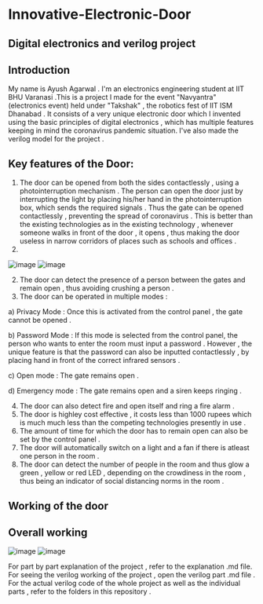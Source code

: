 # Innovative-Electronic-Door
## Digital electronics and verilog project
## Introduction
My name is Ayush Agarwal . I'm an electronics engineering student at IIT BHU Varanasi .This is a project I made for the event "Navyantra" (electronics event) held under "Takshak" , the robotics fest of IIT ISM Dhanabad . It consists of a very unique electronic door which I invented using the basic principles of digital electronics , which has multiple features keeping in mind the coronavirus pandemic situation. I've also made the verilog model for the project .
## Key features of the Door:
1. The door can be opened from both the sides contactlessly , using a photointerruption mechanism . The person can open the door just by interrupting the light by placing his/her hand in the photointerruption box, which sends the required signals . Thus the gate can be opened contactlessly , preventing the spread of coronavirus . This is better than the existing technologies as in the existing technology , whenever someone walks in front of the door , it opens , thus making the door useless in narrow corridors of places such as schools and offices . 
2. 
![image](https://user-images.githubusercontent.com/86561124/136600918-e2fa2b0b-101c-4356-9946-a290474a6e72.png)
![image](https://user-images.githubusercontent.com/86561124/136600983-b5088d2f-4164-41d8-bf42-1f50d9c732a8.png)

2. The door can detect the presence of a person between the gates and remain open , thus avoiding crushing a person . 
3. The door can be operated in multiple modes :
  
a) Privacy Mode : Once this is activated from the control panel , the gate cannot be opened .

b) Password Mode : If this mode is selected from the control panel, the person who wants to enter the room must input a password . However , the unique feature is that the password can also be inputted contactlessly , by placing hand in front of the correct infrared sensors . 

c) Open mode : The gate remains open .

d) Emergency mode : The gate remains open and a siren keeps ringing .

4. The door can also detect fire and open itself and ring a fire alarm . 
5. The door is highley cost effective , it costs less than 1000 rupees which is much much less than the competing technologies presently in use .
6. The amount of time for which the door has to remain open can also be set by the control panel .
7. The door will automatically switch on a light and a fan if there is atleast one person in the room .
8. The door can detect the number of people in the room and thus glow a green , yellow or red LED , depending on the crowdiness in the room , thus being an indicator of social distancing norms in the room .

## Working of the door 
## Overall working 
![image](https://user-images.githubusercontent.com/86561124/136602997-6cb5cd8b-125f-45e2-adc4-8f388863cdd3.png)
![image](https://user-images.githubusercontent.com/86561124/136603018-1bbeaaff-4c09-4700-89f6-5d4413477b0e.png)

For part by part explanation of the project , refer to the explanation .md file. For seeing the verilog working of the project , open the verilog part .md file . For the actual verilog code of the whole project as well as the individual parts , refer to the folders in this repository .
